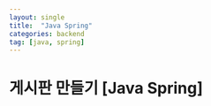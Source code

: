 ```yaml
---
layout: single
title:  "Java Spring"
categories: backend
tag: [java, spring]
---
```


# 게시판 만들기 [Java Spring]

